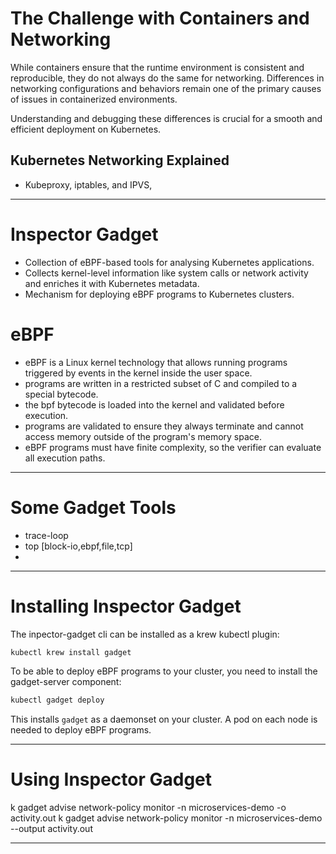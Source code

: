 # The Challenge with Containers and Networking

While containers ensure that the runtime environment is consistent and reproducible, they do not always do the same for networking.
Differences in networking configurations and behaviors remain one of the primary causes of issues in containerized environments.

Understanding and debugging these differences is crucial for a smooth and efficient deployment on Kubernetes.

## Kubernetes Networking Explained

- Kubeproxy, iptables, and IPVS, 

---

# Inspector Gadget

- Collection of eBPF-based tools for analysing Kubernetes applications.
- Collects kernel-level information like system calls or network activity and enriches it with Kubernetes metadata.
- Mechanism for deploying eBPF programs to Kubernetes clusters.


# eBPF


- eBPF is a Linux kernel technology that allows running programs triggered by events in the kernel inside the user space.
- programs are written in a restricted subset of C and compiled to a special bytecode.
- the bpf bytecode is loaded into the kernel and validated before execution.
- programs are validated to ensure they always terminate and cannot access memory outside of the program's memory space.
- eBPF programs must have finite complexity, so the verifier can evaluate all execution paths.

---

# Some Gadget Tools

- trace-loop
- top [block-io,ebpf,file,tcp]
- 
---

# Installing Inspector Gadget

The inpector-gadget cli can be installed as a krew kubectl plugin:

```bash
kubectl krew install gadget
```

To be able to deploy eBPF programs to your cluster, you need to install the gadget-server component:

```bash
kubectl gadget deploy
```
This installs `gadget` as a daemonset on your cluster. A pod on each node is needed to deploy eBPF programs.

---

# Using Inspector Gadget


k gadget advise network-policy monitor -n microservices-demo -o activity.out
k gadget advise network-policy monitor -n microservices-demo --output activity.out

---